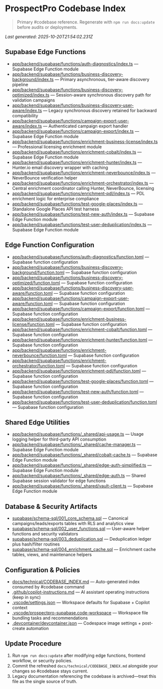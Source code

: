 # ProspectPro Codebase Index

> Primary #codebase reference. Regenerate with `npm run docs:update` before audits or deployments.

_Last generated: 2025-10-20T21:54:02.231Z_

## Supabase Edge Functions

- [app/backend/supabase/functions/auth-diagnostics/index.ts](app/backend/supabase/functions/auth-diagnostics/index.ts) — Supabase Edge Function module
- [app/backend/supabase/functions/business-discovery-background/index.ts](app/backend/supabase/functions/business-discovery-background/index.ts) — Primary asynchronous, tier-aware discovery pipeline
- [app/backend/supabase/functions/business-discovery-optimized/index.ts](app/backend/supabase/functions/business-discovery-optimized/index.ts) — Session-aware synchronous discovery path for validation campaigns
- [app/backend/supabase/functions/business-discovery-user-aware/index.ts](app/backend/supabase/functions/business-discovery-user-aware/index.ts) — Legacy synchronous discovery retained for backward compatibility
- [app/backend/supabase/functions/campaign-export-user-aware/index.ts](app/backend/supabase/functions/campaign-export-user-aware/index.ts) — Authenticated campaign export handler
- [app/backend/supabase/functions/campaign-export/index.ts](app/backend/supabase/functions/campaign-export/index.ts) — Supabase Edge Function module
- [app/backend/supabase/functions/enrichment-business-license/index.ts](app/backend/supabase/functions/enrichment-business-license/index.ts) — Professional licensing enrichment module
- [app/backend/supabase/functions/enrichment-cobalt/index.ts](app/backend/supabase/functions/enrichment-cobalt/index.ts) — Supabase Edge Function module
- [app/backend/supabase/functions/enrichment-hunter/index.ts](app/backend/supabase/functions/enrichment-hunter/index.ts) — Hunter.io email discovery wrapper with caching
- [app/backend/supabase/functions/enrichment-neverbounce/index.ts](app/backend/supabase/functions/enrichment-neverbounce/index.ts) — NeverBounce verification helper
- [app/backend/supabase/functions/enrichment-orchestrator/index.ts](app/backend/supabase/functions/enrichment-orchestrator/index.ts) — Central enrichment coordinator calling Hunter, NeverBounce, licensing
- [app/backend/supabase/functions/enrichment-pdl/index.ts](app/backend/supabase/functions/enrichment-pdl/index.ts) — PDL enrichment logic for enterprise compliance
- [app/backend/supabase/functions/test-google-places/index.ts](app/backend/supabase/functions/test-google-places/index.ts) — Standalone Google Places API test harness
- [app/backend/supabase/functions/test-new-auth/index.ts](app/backend/supabase/functions/test-new-auth/index.ts) — Supabase Edge Function module
- [app/backend/supabase/functions/test-user-deduplication/index.ts](app/backend/supabase/functions/test-user-deduplication/index.ts) — Supabase Edge Function module

## Edge Function Configuration

- [app/backend/supabase/functions/auth-diagnostics/function.toml](app/backend/supabase/functions/auth-diagnostics/function.toml) — Supabase function configuration
- [app/backend/supabase/functions/business-discovery-background/function.toml](app/backend/supabase/functions/business-discovery-background/function.toml) — Supabase function configuration
- [app/backend/supabase/functions/business-discovery-optimized/function.toml](app/backend/supabase/functions/business-discovery-optimized/function.toml) — Supabase function configuration
- [app/backend/supabase/functions/business-discovery-user-aware/function.toml](app/backend/supabase/functions/business-discovery-user-aware/function.toml) — Supabase function configuration
- [app/backend/supabase/functions/campaign-export-user-aware/function.toml](app/backend/supabase/functions/campaign-export-user-aware/function.toml) — Supabase function configuration
- [app/backend/supabase/functions/campaign-export/function.toml](app/backend/supabase/functions/campaign-export/function.toml) — Supabase function configuration
- [app/backend/supabase/functions/enrichment-business-license/function.toml](app/backend/supabase/functions/enrichment-business-license/function.toml) — Supabase function configuration
- [app/backend/supabase/functions/enrichment-cobalt/function.toml](app/backend/supabase/functions/enrichment-cobalt/function.toml) — Supabase function configuration
- [app/backend/supabase/functions/enrichment-hunter/function.toml](app/backend/supabase/functions/enrichment-hunter/function.toml) — Supabase function configuration
- [app/backend/supabase/functions/enrichment-neverbounce/function.toml](app/backend/supabase/functions/enrichment-neverbounce/function.toml) — Supabase function configuration
- [app/backend/supabase/functions/enrichment-orchestrator/function.toml](app/backend/supabase/functions/enrichment-orchestrator/function.toml) — Supabase function configuration
- [app/backend/supabase/functions/enrichment-pdl/function.toml](app/backend/supabase/functions/enrichment-pdl/function.toml) — Supabase function configuration
- [app/backend/supabase/functions/test-google-places/function.toml](app/backend/supabase/functions/test-google-places/function.toml) — Supabase function configuration
- [app/backend/supabase/functions/test-new-auth/function.toml](app/backend/supabase/functions/test-new-auth/function.toml) — Supabase function configuration
- [app/backend/supabase/functions/test-user-deduplication/function.toml](app/backend/supabase/functions/test-user-deduplication/function.toml) — Supabase function configuration

## Shared Edge Utilities

- [app/backend/supabase/functions/_shared/api-usage.ts](app/backend/supabase/functions/_shared/api-usage.ts) — Usage logging helper for third-party API consumption
- [app/backend/supabase/functions/_shared/cache-manager.ts](app/backend/supabase/functions/_shared/cache-manager.ts) — Supabase Edge Function module
- [app/backend/supabase/functions/_shared/cobalt-cache.ts](app/backend/supabase/functions/_shared/cobalt-cache.ts) — Supabase Edge Function module
- [app/backend/supabase/functions/_shared/edge-auth-simplified.ts](app/backend/supabase/functions/_shared/edge-auth-simplified.ts) — Supabase Edge Function module
- [app/backend/supabase/functions/_shared/edge-auth.ts](app/backend/supabase/functions/_shared/edge-auth.ts) — Shared Supabase session validator for edge functions
- [app/backend/supabase/functions/_shared/vault-client.ts](app/backend/supabase/functions/_shared/vault-client.ts) — Supabase Edge Function module

## Database & Security Artifacts

- [supabase/schema-sql/001_core_schema.sql](supabase/schema-sql/001_core_schema.sql) — Canonical campaigns/leads/exports tables with RLS and analytics view
- [supabase/schema-sql/002_user_functions.sql](supabase/schema-sql/002_user_functions.sql) — User-aware helper functions and security validators
- [supabase/schema-sql/003_deduplication.sql](supabase/schema-sql/003_deduplication.sql) — Deduplication ledger plus hash/filter routines
- [supabase/schema-sql/004_enrichment_cache.sql](supabase/schema-sql/004_enrichment_cache.sql) — Enrichment cache tables, views, and maintenance helpers

## Configuration & Policies

- [docs/technical/CODEBASE_INDEX.md](docs/technical/CODEBASE_INDEX.md) — Auto-generated index consumed by #codebase command
- [.github/copilot-instructions.md](.github/copilot-instructions.md) — AI assistant operating instructions (keep in sync)
- [.vscode/settings.json](.vscode/settings.json) — Workspace defaults for Supabase + Copilot context
- [.vscode/prospectpro-supabase.code-workspace](.vscode/prospectpro-supabase.code-workspace) — Workspace file bundling tasks and recommendations
- [.devcontainer/devcontainer.json](.devcontainer/devcontainer.json) — Codespace image settings + post-create automation

## Update Procedure

1. Run `npm run docs:update` after modifying edge functions, frontend workflow, or security policies.
2. Commit the refreshed `docs/technical/CODEBASE_INDEX.md` alongside your changes so #codebase stays current.
3. Legacy documentation referencing the codebase is archived—treat this file as the single source of truth.
